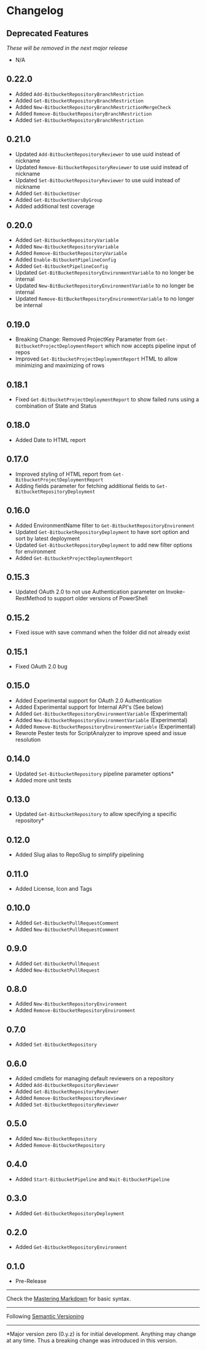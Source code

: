 # Changelog

## Deprecated Features
*These will be removed in the next major release*
- N/A

0.22.0
-----
- Added `Add-BitbucketRepositoryBranchRestriction`
- Added `Get-BitbucketRepositoryBranchRestriction`
- Added `New-BitbucketRepositoryBranchRestrictionMergeCheck`
- Added `Remove-BitbucketRepositoryBranchRestriction`
- Added `Set-BitbucketRepositoryBranchRestriction`

0.21.0
-----
- Updated `Add-BitbucketRepositoryReviewer` to use uuid instead of nickname
- Updated `Remove-BitbucketRepositoryReviewer` to use uuid instead of nickname
- Updated `Set-BitbucketRepositoryReviewer` to use uuid instead of nickname
- Added  `Get-BitbucketUser`
- Added `Get-BitbucketUsersByGroup`
- Added additional test coverage

0.20.0
-----
 - Added `Get-BitbucketRepositoryVariable`
 - Added `New-BitbucketRepositoryVariable`
 - Added `Remove-BitbucketRepositoryVariable`
 - Added `Enable-BitbucketPipelineConfig`
 - Added `Get-BitbucketPipelineConfig`
 - Updated `Get-BitBucketRepositoryEnvironmentVariable` to no longer be internal
 - Updated `New-BitBucketRepositoryEnvironmentVariable` to no longer be internal
 - Updated `Remove-BitBucketRepositoryEnvironmentVariable` to no longer be internal

0.19.0
-----
- Breaking Change: Removed ProjectKey Parameter from `Get-BitbucketProjectDeploymentReport` which now accepts pipeline input of repos
- Improved `Get-BitbucketProjectDeploymentReport` HTML to allow minimizing and maximizing of rows

0.18.1
-----
- Fixed `Get-BitbucketProjectDeploymentReport` to show failed runs using a combination of State and Status

0.18.0
-----
- Added Date to HTML report

0.17.0
-----
- Improved styling of HTML report from `Get-BitbucketProjectDeploymentReport`
- Adding fields parameter for fetching additional fields to `Get-BitbucketRepositoryDeployment`

0.16.0
-----
- Added EnvironmentName filter to `Get-BitbucketRepositoryEnvironment`
- Updated `Get-BitbucketRepositoryDeployment` to have sort option and sort by latest deployment
- Updated `Get-BitbucketRepositoryDeployment` to add new filter options for environment
- Added `Get-BitbucketProjectDeploymentReport`

0.15.3
-----
- Updated OAuth 2.0 to not use Authentication parameter on Invoke-RestMethod to support older versions of PowerShell

0.15.2
-----
- Fixed issue with save command when the folder did not already exist

0.15.1
-----
- Fixed OAuth 2.0 bug

0.15.0
-----
- Added Experimental support for OAuth 2.0 Authentication
- Added Experimental support for Internal API's (See below)
- Added `Get-BitbucketRepositoryEnvironmentVariable` (Experimental)
- Added `New-BitbucketRepositoryEnvironmentVariable` (Experimental)
- Added `Remove-BitbucketRepositoryEnvironmentVariable` (Experimental)
- Rewrote Pester tests for ScriptAnalyzer to improve speed and issue resolution

0.14.0
-----
- Updated `Set-BitbucketRepository` pipeline parameter options*
- Added more unit tests

0.13.0
-----
- Updated `Get-BitbucketRepository` to allow specifying a specific repository*

0.12.0
-----
- Added Slug alias to RepoSlug to simplify pipelining

0.11.0
-----
- Added License, Icon and Tags

0.10.0
-----
- Added `Get-BitbucketPullRequestComment`
- Added `New-BitbucketPullRequestComment`

0.9.0
-----
- Added `Get-BitbucketPullRequest`
- Added `New-BitbucketPullRequest`

0.8.0
-----
- Added `New-BitbucketRepositoryEnvironment`
- Added `Remove-BitbucketRepositoryEnvironment`

0.7.0
-----
- Added `Set-BitbucketRepository`

0.6.0
-----
- Added cmdlets for managing default reviewers on a repository
- Added `Add-BitbucketRepositoryReviewer`
- Added `Get-BitbucketRepositoryReviewer`
- Added `Remove-BitbucketRepositoryReviewer`
- Added `Set-BitbucketRepositoryReviewer`

0.5.0
-----
- Added `New-BitbucketRepository`
- Added `Remove-BitbucketRepository`

0.4.0
-----
- Added `Start-BitbucketPipeline` and `Wait-BitbucketPipeline`

0.3.0
-----
- Added `Get-BitbucketRepositoryDeployment`

0.2.0
-----
- Added `Get-BitbucketRepositoryEnvironment`

0.1.0
-----
- Pre-Release

- - - - -
Check the [Mastering Markdown](https://guides.github.com/features/mastering-markdown/) for basic syntax.
- - - - -
Following [Semantic Versioning](https://semver.org/)
- - - - -
*Major version zero (0.y.z) is for initial development. Anything may change at any time.  Thus a breaking change was introduced in this version.